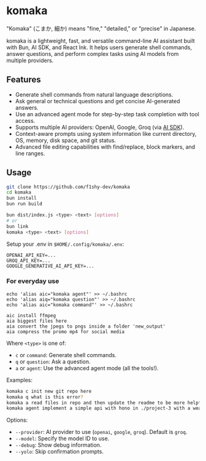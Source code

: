# komaka

"Komaka" (こまか, 細か) means "fine," "detailed," or "precise" in Japanese.

komaka is a lightweight, fast, and versatile command-line AI assistant built with Bun, AI SDK, and React Ink. It helps users generate shell commands, answer questions, and perform complex tasks using AI models from multiple providers.

## Features

- Generate shell commands from natural language descriptions.
- Ask general or technical questions and get concise AI-generated answers.
- Use an advanced agent mode for step-by-step task completion with tool access.
- Supports multiple AI providers: OpenAI, Google, Groq (via [AI SDK](https://ai-sdk.dev/)).
- Context-aware prompts using system information like current directory, OS, memory, disk space, and git status.
- Advanced file editing capabilities with find/replace, block markers, and line ranges.

## Usage
```bash
git clone https://github.com/f1shy-dev/komaka
cd komaka
bun install
bun run build

bun dist/index.js <type> <text> [options]
# or
bun link
komaka <type> <text> [options]
```

Setup your .env in `$HOME/.config/komaka/.env`:
```
OPENAI_API_KEY=...
GROQ_API_KEY=...
GOOGLE_GENERATIVE_AI_API_KEY=...
```

### For everyday use
```
echo 'alias aic="komaka agent"' >> ~/.bashrc
echo 'alias aiq="komaka question"' >> ~/.bashrc
echo 'alias aic="komaka command"' >> ~/.bashrc

aic install ffmpeg
aia biggest files here
aia convert the jpegs to pngs inside a folder 'new_output'
aia compress the promo mp4 for social media
```

Where `<type>` is one of:
- `c` or `command`: Generate shell commands.
- `q` or `question`: Ask a question.
- `a` or `agent`: Use the advanced agent mode (all the tools!).

Examples:

```bash
komaka c init new git repo here
komaka q what is this error?
komaka a read files in repo and then update the readme to be more helpful
komaka agent implement a simple api with hono in ./project-3 with a weather endpoint using open meteo and some health apis too - use bun
```

Options:
- `--provider`: AI provider to use (`openai`, `google`, `groq`). Default is `groq`.
- `--model`: Specify the model ID to use.
- `--debug`: Show debug information.
- `--yolo`: Skip confirmation prompts.
